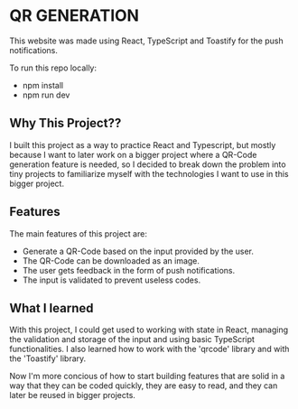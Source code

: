 # QR GENERATION

This website was made using React, TypeScript and Toastify for the push notifications.

To run this repo locally:

- npm install
- npm run dev

## Why This Project??

I built this project as a way to practice React and Typescript, but mostly because I want to later work on a bigger project
where a QR-Code generation feature is needed, so I decided to break down the problem into tiny projects to familiarize myself
with the technologies I want to use in this bigger project.

## Features

The main features of this project are:

- Generate a QR-Code based on the input provided by the user.
- The QR-Code can be downloaded as an image.
- The user gets feedback in the form of push notifications.
- The input is validated to prevent useless codes.

## What I learned

With this project, I could get used to working with state in React, managing the validation and storage of the input and using basic
TypeScript functionalities. I also learned how to work with the 'qrcode' library and with the 'Toastify' library.

Now I'm more concious of how to start building features that are solid in a way that they can be coded quickly, they are easy to read,
and they can later be reused in bigger projects.
